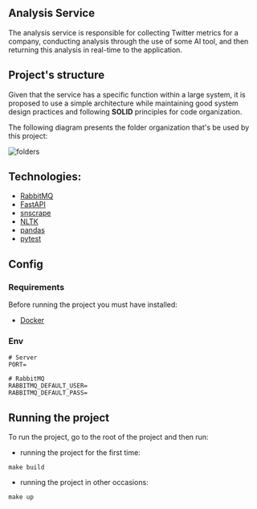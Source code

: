 ## Analysis Service

The analysis service is responsible for collecting Twitter metrics for a company, conducting analysis through the use of some AI tool, and then returning this analysis in real-time to the application.

## Project's structure

Given that the service has a specific function within a large system, it is proposed to use a simple architecture while maintaining good system design practices and following **SOLID** principles for code organization.
 
The following diagram presents the folder organization that's be used by this project:

![folders](https://s3.us-west-2.amazonaws.com/secure.notion-static.com/89d67dac-c733-4ea3-bf1f-528854d84547/metricas_pacote.drawio.png?X-Amz-Algorithm=AWS4-HMAC-SHA256&X-Amz-Content-Sha256=UNSIGNED-PAYLOAD&X-Amz-Credential=AKIAT73L2G45EIPT3X45%2F20230325%2Fus-west-2%2Fs3%2Faws4_request&X-Amz-Date=20230325T033509Z&X-Amz-Expires=86400&X-Amz-Signature=5517744773d8c76a21a9f4e6c83ab125adcd4adc61680eaeaaa5cc4a3783d54e&X-Amz-SignedHeaders=host&response-content-disposition=filename%3D%22metricas%2520pacote.drawio.png%22&x-id=GetObject)

## Technologies:

- [RabbitMQ](https://www.rabbitmq.com/)
- [FastAPI](https://fastapi.tiangolo.com/)
- [snscrape](https://github.com/JustAnotherArchivist/snscrape)
- [NLTK](https://www.nltk.org/)
- [pandas](https://pandas.pydata.org/)
- [pytest](https://docs.pytest.org/en/7.2.x/)

## Config

### Requirements

Before running the project you must have installed:

- [Docker](https://www.docker.com/)


### Env 

````
# Server
PORT=

# RabbitMQ
RABBITMQ_DEFAULT_USER=
RABBITMQ_DEFAULT_PASS=
````

## Running the project

To run the project, go to the root of the project and then run:

- running the project for the first time: 

````
make build
````

- running the project in other occasions: 

````
make up
````
